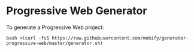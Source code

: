 # Progressive Web Generator

To generate a Progressive Web project:

```
bash <(curl -fsS https://raw.githubusercontent.com/mobify/generator-progressive-web/master/generator.sh)
```
